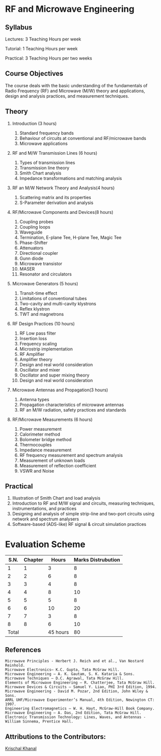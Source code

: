 # RF and Microwave Engineering
## Syllabus

Lectures: 3 Teaching Hours per week

Tutorial: 1 Teaching Hours per week

Practical: 3 Teaching Hours per two weeks

## Course Objectives

The course deals with the basic understanding of the fundamentals of Radio Frequency (RF) and Microwave (M/W) theory and applications, design and analysis practices, and measurement techniques.           

## Theory

1. Introduction (3 hours)
    1. Standard frequency bands
    2. Behaviour of circuits at conventional and RF/microwave bands
    3. Microwave applications

2. RF and M/W Transmission Lines (6 hours)
    1. Types of transmission lines
    2. Transmission line theory
    3. Smith Chart analysis
    4. Impedance transformations and matching analysis

3. RF an M/W Network Theory and Analysis(4 hours)
    1. Scattering matrix and its properties
    2. S-Parameter derivation and analysis

4. RF/Microwave Components and Devices(8 hours)
    1. Coupling probes
    2. Coupling loops
    3. Waveguide
    4. Termination, E-plane Tee, H-plane Tee, Magic Tee
    5. Phase-Shifter
    6. Attenuators
    7. Directional coupler
    8. Gunn diode
    9. Microwave transistor
    10. MASER
    11. Resonator and circulators

5. Microwave Generators (5 hours)
    1. Transit-time effect
    2. Limitations of conventional tubes
    3. Two-cavity and multi-cavity klystrons
    4. Reflex klystron
    5. TWT and magnetrons

6. RF Design Practices (10 hours)
    1. RF Low pass filter
    2. Insertion loss
    3. Frequency scaling
    4. Microstrip implementation
    5. RF Amplifier
    6. Amplifier theory
    7. Design and real world consideration
    8. Oscillator and mixer
    9. Oscillator and super mixing theory
    10. Design and real world consideration

7. Microwave Antennas and Propagation(3 hours)
    1. Antenna types
    2. Propagation characteristics of microwave antennas
    3. RF an M/W radiation, safety practices and standards

8. RF/Microwave Measurements (6 hours)
    1. Power measurement
    2. Calorimeter method
    3. Bolometer bridge method
    4. Thermocouples
    5. Impedance measurement
    6. RF frequency measurement and spectrum analysis
    7. Measurement of unknown loads
    8. Measurement of reflection coefficient
    9. VSWR and Noise

## Practical

1. Illustration of Smith Chart and load analysis
2. Introduction to RF and M/W signal and circuits, measuring techniques, instrumentations, and practices
3. Designing and analysis of simple strip-line and two-port circuits using network and spectrum analysers
4. Software-based (ADS-like) RF signal & circuit simulation practices

# Evaluation Scheme

| S.N.  | Chapter       | Hours          | Marks Distrubution     |
| ----- | ------------- | -------------- | ---------------------- |
| 1     | 1             |  3             |    8                   |
| 2     | 2             |  6             |    8                   |
| 3     | 3             |  4             |    8                   |
| 4     | 4             |  8             |   10                   |
| 5     | 5             |  5             |    8                   |
| 6     | 6             | 10             |   20                   |
| 7     | 7             |  3             |    8                   |
| 8     | 8             |  6             |   10                   |
| Total |               | 45 hours       |   80                   |


## References

    Microwave Principles - Herbert J. Reich and et al., Van Nostard Reinhold.
    Microwave Electronics– K.C. Gupta, Tata McGraw Hill.
    Microwave Engineering – A. K. Gautam, S. K. Kataria & Sons.
    Microwave Techniques – D.C. Agrawal, Tata McGraw Hill.
    Elements of Microwave Engineering – R. Chatterjee, Tata McGraw Hill.
    Microwave Devices & Circuits – Samuel Y. Liao, PHI 3rd Edition, 1994.
    Microwave Engineering - David M. Pozar, 2nd Edition, John Wiley & Sons.
    ARRL UHF/Microwave Experimenter’s Manual, 4th Edition, Newington CT: 1997.
    Engineering Electromagnetics – W. H. Hayt, McGraw-Hill Book Company.
    Microwave Engineering – A. Das, 2nd Edition, Tata McGraw Hill.
    Electronic Transmission Technology: Lines, Waves, and Antennas - William Sinnema, Prentice Hall.

## Attributions to the Contributors:

[Krischal Khanal](https://github.com/krischal111)
